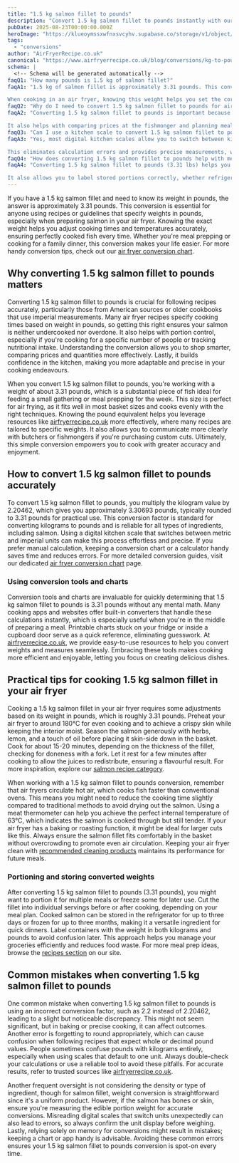 ```yaml
---
title: "1.5 kg salmon fillet to pounds"
description: "Convert 1.5 kg salmon fillet to pounds instantly with our simple guide. Perfect for air fryer recipes and portion planning. Get cooking now!"
pubDate: 2025-08-23T00:00:00.000Z
heroImage: "https://klueoymssxwfnxsvcyhv.supabase.co/storage/v1/object/public/Shmucket/1-5-kg-salmon-fillet-to-pounds.webp"
tags:
  - "conversions"
author: "AirFryerRecipe.co.uk"
canonical: "https://www.airfryerrecipe.co.uk/blog/conversions/kg-to-pounds/1-5-kg-salmon-fillet-to-pounds"
schema: |
  <!-- Schema will be generated automatically -->
faqQ1: "How many pounds is 1.5 kg of salmon fillet?"
faqA1: "1.5 kg of salmon fillet is approximately 3.31 pounds. This conversion uses the standard factor of 1 kilogram equalling 2.20462 pounds, which is essential for accurate recipe following and portion control.

When cooking in an air fryer, knowing this weight helps you set the correct time and temperature for perfectly cooked salmon every time."
faqQ2: "Why do I need to convert 1.5 kg salmon fillet to pounds for air frying?"
faqA2: "Converting 1.5 kg salmon fillet to pounds is important because many air fryer recipes, especially those from the US or older sources, use imperial measurements. Accurate weight ensures proper cooking times and prevents under or overcooking.

It also helps with comparing prices at the fishmonger and planning meals for specific serving sizes, making your air frying experience more efficient and enjoyable."
faqQ3: "Can I use a kitchen scale to convert 1.5 kg salmon fillet to pounds directly?"
faqA3: "Yes, most digital kitchen scales allow you to switch between kilograms and pounds with the press of a button. Simply place your 1.5 kg salmon fillet on the scale and toggle the unit to see the weight in pounds instantly.

This eliminates calculation errors and provides precise measurements, which is crucial for air fryer recipes that depend on accurate weights for best results."
faqQ4: "How does converting 1.5 kg salmon fillet to pounds help with meal prep?"
faqA4: "Converting 1.5 kg salmon fillet to pounds (3.31 lbs) helps you portion the fish accurately for multiple meals, ensuring each serving is consistent. This is great for tracking calories or preparing balanced dinners throughout the week.

It also allows you to label stored portions correctly, whether refrigerated or frozen, reducing waste and making meal times quicker and more organised."
---
```

<p>If you have a 1.5 kg salmon fillet and need to know its weight in pounds, the answer is approximately 3.31 pounds. This conversion is essential for anyone using recipes or guidelines that specify weights in pounds, especially when preparing salmon in your air fryer. Knowing the exact weight helps you adjust cooking times and temperatures accurately, ensuring perfectly cooked fish every time. Whether you're meal prepping or cooking for a family dinner, this conversion makes your life easier. For more handy conversion tips, check out our <a href="https://www.airfryerrecipe.co.uk/air-fryer-conversion-chart">air fryer conversion chart</a>.</p>

<h2>Why converting 1.5 kg salmon fillet to pounds matters</h2>
<p>Converting 1.5 kg salmon fillet to pounds is crucial for following recipes accurately, particularly those from American sources or older cookbooks that use imperial measurements. Many air fryer recipes specify cooking times based on weight in pounds, so getting this right ensures your salmon is neither undercooked nor overdone. It also helps with portion control, especially if you're cooking for a specific number of people or tracking nutritional intake. Understanding the conversion allows you to shop smarter, comparing prices and quantities more effectively. Lastly, it builds confidence in the kitchen, making you more adaptable and precise in your cooking endeavours.</p>

<p>When you convert 1.5 kg salmon fillet to pounds, you're working with a weight of about 3.31 pounds, which is a substantial piece of fish ideal for feeding a small gathering or meal prepping for the week. This size is perfect for air frying, as it fits well in most basket sizes and cooks evenly with the right techniques. Knowing the pound equivalent helps you leverage resources like <a href="https://www.airfryerrecipe.co.uk">airfryerrecipe.co.uk</a> more effectively, where many recipes are tailored to specific weights. It also allows you to communicate more clearly with butchers or fishmongers if you're purchasing custom cuts. Ultimately, this simple conversion empowers you to cook with greater accuracy and enjoyment.</p>

<h2>How to convert 1.5 kg salmon fillet to pounds accurately</h2>
<p>To convert 1.5 kg salmon fillet to pounds, you multiply the kilogram value by 2.20462, which gives you approximately 3.30693 pounds, typically rounded to 3.31 pounds for practical use. This conversion factor is standard for converting kilograms to pounds and is reliable for all types of ingredients, including salmon. Using a digital kitchen scale that switches between metric and imperial units can make this process effortless and precise. If you prefer manual calculation, keeping a conversion chart or a calculator handy saves time and reduces errors. For more detailed conversion guides, visit our dedicated <a href="https://www.airfryerrecipe.co.uk/air-fryer-conversion-chart">air fryer conversion chart</a> page.</p>

<h3>Using conversion tools and charts</h3>
<p>Conversion tools and charts are invaluable for quickly determining that 1.5 kg salmon fillet to pounds is 3.31 pounds without any mental math. Many cooking apps and websites offer built-in converters that handle these calculations instantly, which is especially useful when you're in the middle of preparing a meal. Printable charts stuck on your fridge or inside a cupboard door serve as a quick reference, eliminating guesswork. At <a href="https://www.airfryerrecipe.co.uk">airfryerrecipe.co.uk</a>, we provide easy-to-use resources to help you convert weights and measures seamlessly. Embracing these tools makes cooking more efficient and enjoyable, letting you focus on creating delicious dishes.</p>

<h2>Practical tips for cooking 1.5 kg salmon fillet in your air fryer</h2>
<p>Cooking a 1.5 kg salmon fillet in your air fryer requires some adjustments based on its weight in pounds, which is roughly 3.31 pounds. Preheat your air fryer to around 180°C for even cooking and to achieve a crispy skin while keeping the interior moist. Season the salmon generously with herbs, lemon, and a touch of oil before placing it skin-side down in the basket. Cook for about 15-20 minutes, depending on the thickness of the fillet, checking for doneness with a fork. Let it rest for a few minutes after cooking to allow the juices to redistribute, ensuring a flavourful result. For more inspiration, explore our <a href="https://www.airfryerrecipe.co.uk/recipe-category/salmon">salmon recipe category</a>.</p>

<p>When working with a 1.5 kg salmon fillet to pounds conversion, remember that air fryers circulate hot air, which cooks fish faster than conventional ovens. This means you might need to reduce the cooking time slightly compared to traditional methods to avoid drying out the salmon. Using a meat thermometer can help you achieve the perfect internal temperature of 63°C, which indicates the salmon is cooked through but still tender. If your air fryer has a baking or roasting function, it might be ideal for larger cuts like this. Always ensure the salmon fillet fits comfortably in the basket without overcrowding to promote even air circulation. Keeping your air fryer clean with <a href="https://www.airfryerrecipe.co.uk/air-fryer-cleaner">recommended cleaning products</a> maintains its performance for future meals.</p>

<h3>Portioning and storing converted weights</h3>
<p>After converting 1.5 kg salmon fillet to pounds (3.31 pounds), you might want to portion it for multiple meals or freeze some for later use. Cut the fillet into individual servings before or after cooking, depending on your meal plan. Cooked salmon can be stored in the refrigerator for up to three days or frozen for up to three months, making it a versatile ingredient for quick dinners. Label containers with the weight in both kilograms and pounds to avoid confusion later. This approach helps you manage your groceries efficiently and reduces food waste. For more meal prep ideas, browse the <a href="https://www.airfryerrecipe.co.uk/recipes">recipes section</a> on our site.</p>

<h2>Common mistakes when converting 1.5 kg salmon fillet to pounds</h2>
<p>One common mistake when converting 1.5 kg salmon fillet to pounds is using an incorrect conversion factor, such as 2.2 instead of 2.20462, leading to a slight but noticeable discrepancy. This might not seem significant, but in baking or precise cooking, it can affect outcomes. Another error is forgetting to round appropriately, which can cause confusion when following recipes that expect whole or decimal pound values. People sometimes confuse pounds with kilograms entirely, especially when using scales that default to one unit. Always double-check your calculations or use a reliable tool to avoid these pitfalls. For accurate results, refer to trusted sources like <a href="https://www.airfryerrecipe.co.uk">airfryerrecipe.co.uk</a>.</p>

<p>Another frequent oversight is not considering the density or type of ingredient, though for salmon fillet, weight conversion is straightforward since it's a uniform product. However, if the salmon has bones or skin, ensure you're measuring the edible portion weight for accurate conversions. Misreading digital scales that switch units unexpectedly can also lead to errors, so always confirm the unit display before weighing. Lastly, relying solely on memory for conversions might result in mistakes; keeping a chart or app handy is advisable. Avoiding these common errors ensures your 1.5 kg salmon fillet to pounds conversion is spot-on every time.</p>
